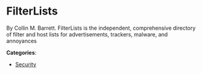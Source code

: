 # FilterLists

By Collin M. Barrett. FilterLists is the independent, comprehensive directory of filter and host lists for advertisements, trackers, malware, and annoyances

**Categories**:

- [Security](https://github/apis-list/apis-list#security)



